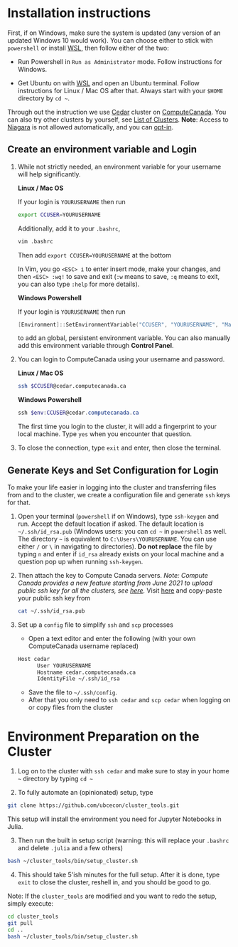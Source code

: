 # Installation instructions
First, if on Windows, make sure the system is updated (any version of an updated Windows 10 would work). You can choose either to stick with `powershell` or install [WSL](https://github.com/ubcecon/tutorials/blob/master/WSL.md), then follow either of the two:

- Run Powershell in `Run as Administrator` mode. Follow instructions for Windows.

- Get Ubuntu on with [WSL](https://github.com/ubcecon/tutorials/blob/master/WSL.md) and open an Ubuntu terminal. Follow instructions for Linux / Mac OS after that. Always start with your `$HOME` directory by `cd ~`.

Through out the instruction we use [Cedar](https://docs.computecanada.ca/wiki/Cedar) cluster on [ComputeCanada](https://www.computecanada.ca/). You can also try other clusters by yourself, see [List of Clusters](https://www.computecanada.ca/research-portal/accessing-resources/available-resources/).
**Note**: Access to [Niagara](https://docs.computecanada.ca/wiki/Niagara) is not allowed automatically, and you can [opt-in](https://ccdb.computecanada.ca/services/opt_in).

## Create an environment variable and Login
1. While not strictly needed, an environment variable for your username will help significantly.

	**Linux / Mac OS**

	If your login is `YOURUSERNAME` then run
	```bash
	export CCUSER=YOURUSERNAME
	```
	Additionally, add it to your `.bashrc`,
	```bash
	vim .bashrc
	```
	Then add `export CCUSER=YOURUSERNAME` at the bottom

	In Vim, you go `<ESC> i` to enter insert mode, make your changes, and then `<ESC> :wq!` to save and exit (`:w` means to save, `:q` means to exit, you can also type `:help` for more details).

	**Windows Powershell**

	If your login is `YOURUSERNAME` then run
	```powershell
	[Environment]::SetEnvironmentVariable("CCUSER", "YOURUSERNAME", "Machine")
	```
	to add an global, persistent environment variable. You can also manually add this environment variable through **Control Panel**.

2. You can login to ComputeCanada using your username and password.

	**Linux / Mac OS**
	```bash
	ssh $CCUSER@cedar.computecanada.ca
	```
	**Windows Powershell**
	```powershell
	ssh $env:CCUSER@cedar.computecanada.ca
	```
	The first time you login to the cluster, it will add a fingerprint to your local machine. Type `yes` when you encounter that question.

3. To close the connection, type `exit` and enter, then close the terminal.

## Generate Keys and Set Configuration for Login

To make your life easier in logging into the cluster and transferring files from and to the cluster, we create a configuration file and generate `ssh` keys for that.

1. Open your terminal (`powershell` if on Windows), type `ssh-keygen` and run. Accept the default location if asked. The default location is `~/.ssh/id_rsa.pub` (Windows users: you can `cd ~` in `powershell` as well. The directory `~` is equivalent to `C:\Users\YOURUSERNAME`. You can use either `/` or `\` in navigating to directories). **Do not replace** the file by typing `n` and enter if `id_rsa` already exists on your local machine and a question pop up when running `ssh-keygen`.

2. Then attach the key to Compute Canada servers. *Note: Compute Canada provides a new feature starting from June 2021 to upload public ssh key for all the clusters, see [here](https://docs.computecanada.ca/wiki/SSH_Keys).* Visit [here](https://ccdb.computecanada.ca/ssh_authorized_keys) and copy-paste your public ssh key from 
   ```bash
   cat ~/.ssh/id_rsa.pub
   ```

3. Set up a `config` file to simplify `ssh` and `scp` processes
    - Open a text editor and enter the following (with your own ComputeCanada username replaced)
    ```bash
    Host cedar
	      User YOURUSERNAME
	      Hostname cedar.computecanada.ca
	      IdentityFile ~/.ssh/id_rsa
    ```
	- Save the file to `~/.ssh/config`.
    - After that you only need to `ssh cedar` and `scp cedar` when logging on or copy files from the cluster

# Environment Preparation on the Cluster

1. Log on to the cluster with `ssh cedar` and make sure to stay in your home `~` directory by typing `cd ~`

2. To fully automate an (opinionated) setup, type
```bash
git clone https://github.com/ubcecon/cluster_tools.git
```
This setup will install the environment you need for Jupyter Notebooks in Julia.

3. Then run the built in setup script (warning: this will replace your `.bashrc` and delete `.julia` and a few others)
```bash
bash ~/cluster_tools/bin/setup_cluster.sh
```

4. This should take 5'ish minutes for the full setup.  After it is done, type `exit` to close the cluster, reshell in, and you should be good to go.

Note: If the `cluster_tools` are modified and you want to redo the setup, simply execute:
```bash
cd cluster_tools
git pull
cd ..
bash ~/cluster_tools/bin/setup_cluster.sh
```
